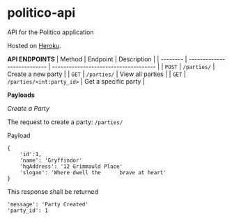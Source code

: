 # politico-api
API for the Politico application

Hosted on [Heroku](https://git.heroku.com/my-politico-api.git).

**API ENDPOINTS**
| Method   | Endpoint                       | Description                           |
| -------- | ---------------------------    | ------------------------------------- |
| `POST`   | `/parties/`                    | Create a new party                    |
| `GET`    | `/parties/`              | View all parties                      |
| `GET`    | `/parties/<int:party_id>`       | Get a specific party            |


**Payloads**

*Create a Party*

The request to create a party:
```/parties/```

Payload
```
{
    'id':1,
    'name': 'Gryffindor'
    'hqAddress': '12 Grimmauld Place'
    'slogan': 'Where dwell the      brave at heart'
}
```

This response shall be returned
```
'message': 'Party Created'
'party_id': 1
```
